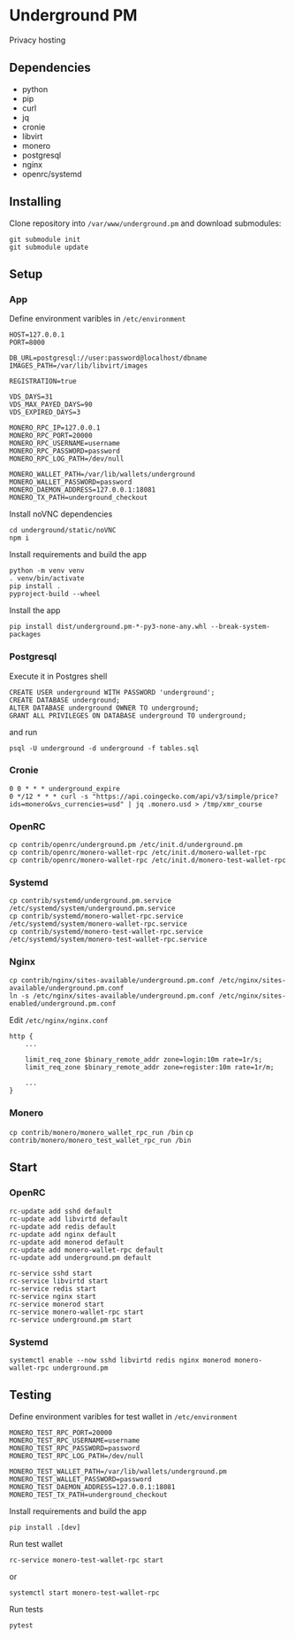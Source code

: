 # Underground PM

Privacy hosting

## Dependencies

* python
* pip
* curl
* jq
* cronie
* libvirt
* monero
* postgresql
* nginx
* openrc/systemd

## Installing

Clone repository into `/var/www/underground.pm` and download submodules:

```
git submodule init
git submodule update
```

## Setup

### App

Define environment varibles in `/etc/environment`

```
HOST=127.0.0.1
PORT=8000

DB_URL=postgresql://user:password@localhost/dbname
IMAGES_PATH=/var/lib/libvirt/images

REGISTRATION=true

VDS_DAYS=31
VDS_MAX_PAYED_DAYS=90
VDS_EXPIRED_DAYS=3

MONERO_RPC_IP=127.0.0.1
MONERO_RPC_PORT=20000
MONERO_RPC_USERNAME=username
MONERO_RPC_PASSWORD=password
MONERO_RPC_LOG_PATH=/dev/null

MONERO_WALLET_PATH=/var/lib/wallets/underground
MONERO_WALLET_PASSWORD=password
MONERO_DAEMON_ADDRESS=127.0.0.1:18081
MONERO_TX_PATH=underground_checkout
```

Install noVNC dependencies

```
cd underground/static/noVNC
npm i
```

Install requirements and build the app

```
python -m venv venv
. venv/bin/activate
pip install .
pyproject-build --wheel
```

Install the app

`pip install dist/underground.pm-*-py3-none-any.whl --break-system-packages`

### Postgresql

Execute it in Postgres shell

```
CREATE USER underground WITH PASSWORD 'underground';
CREATE DATABASE underground;
ALTER DATABASE underground OWNER TO underground;
GRANT ALL PRIVILEGES ON DATABASE underground TO underground;
```

and run

`psql -U underground -d underground -f tables.sql`

### Cronie

```
0 0 * * * underground_expire
0 */12 * * * curl -s "https://api.coingecko.com/api/v3/simple/price?ids=monero&vs_currencies=usd" | jq .monero.usd > /tmp/xmr_course
```

### OpenRC

```
cp contrib/openrc/underground.pm /etc/init.d/underground.pm
cp contrib/openrc/monero-wallet-rpc /etc/init.d/monero-wallet-rpc
cp contrib/openrc/monero-wallet-rpc /etc/init.d/monero-test-wallet-rpc
```

### Systemd

```
cp contrib/systemd/underground.pm.service /etc/systemd/system/underground.pm.service
cp contrib/systemd/monero-wallet-rpc.service /etc/systemd/system/monero-wallet-rpc.service
cp contrib/systemd/monero-test-wallet-rpc.service /etc/systemd/system/monero-test-wallet-rpc.service
```

### Nginx

```
cp contrib/nginx/sites-available/underground.pm.conf /etc/nginx/sites-available/underground.pm.conf
ln -s /etc/nginx/sites-available/underground.pm.conf /etc/nginx/sites-enabled/underground.pm.conf
```

Edit `/etc/nginx/nginx.conf`

```
http {
    ...

    limit_req_zone $binary_remote_addr zone=login:10m rate=1r/s;
    limit_req_zone $binary_remote_addr zone=register:10m rate=1r/m;

    ...
}
```

### Monero

`cp contrib/monero/monero_wallet_rpc_run /bin`
`cp contrib/monero/monero_test_wallet_rpc_run /bin`

## Start

### OpenRC

```
rc-update add sshd default
rc-update add libvirtd default
rc-update add redis default
rc-update add nginx default
rc-update add monerod default
rc-update add monero-wallet-rpc default
rc-update add underground.pm default

rc-service sshd start
rc-service libvirtd start
rc-service redis start
rc-service nginx start
rc-service monerod start
rc-service monero-wallet-rpc start
rc-service underground.pm start
```

### Systemd

`systemctl enable --now sshd libvirtd redis nginx monerod monero-wallet-rpc underground.pm`

## Testing

Define environment varibles for test wallet in `/etc/environment`

```
MONERO_TEST_RPC_PORT=20000
MONERO_TEST_RPC_USERNAME=username
MONERO_TEST_RPC_PASSWORD=password
MONERO_TEST_RPC_LOG_PATH=/dev/null

MONERO_TEST_WALLET_PATH=/var/lib/wallets/underground.pm
MONERO_TEST_WALLET_PASSWORD=password
MONERO_TEST_DAEMON_ADDRESS=127.0.0.1:18081
MONERO_TEST_TX_PATH=underground_checkout
```

Install requirements and build the app

`pip install .[dev]`

Run test wallet

`rc-service monero-test-wallet-rpc start`

or

`systemctl start monero-test-wallet-rpc`


Run tests

`pytest`

